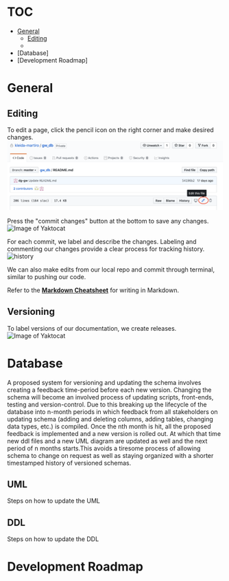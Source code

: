 # TOC
- [General](#general)
  - [Editing](#editing)
  - []()
- [Database]
- [Development Roadmap]


# General
## Editing 
To edit a page, click the pencil icon on the right corner and make desired changes.
![Image of Yaktocat](images/editing.png)

Press the "commit changes" button at the bottom to save any changes. 
![Image of Yaktocat](/images/commit.png)

For each commit, we label and describe the changes. Labeling and commenting our changes provide a clear process for tracking history.
![history](/Images/history.png)

We can also make edits from our local repo and commit through terminal, similar to pushing our code.

Refer to the [**Markdown Cheatsheet**](https://guides.github.com/features/mastering-markdown/) for writing in Markdown. 

## Versioning
To label versions of our documentation, we create releases. 
![Image of Yaktocat](https://octodex.github.com/images/history_tracking.png)



# Database
A proposed system for versioning and updating the schema involves creating a feedback time-period before each new version. Changing the schema will become an involved process of updating scripts, front-ends, testing and version-control. Due to this breaking up the lifecycle of the database into n-month periods in which feedback from all stakeholders on updating schema (adding and deleting columns, adding tables, changing data types, etc.) is compiled. Once the nth month is hit, all the proposed feedback is implemented and a new version is rolled out. At which that time new ddl files and a new UML diagram are updated as well and the next period of n months starts.This avoids a tiresome process of allowing schema to change on request as well as staying organized with a shorter timestamped history of versioned schemas.

## UML
Steps on how to update the UML

## DDL
Steps on how to update the DDL

# Development Roadmap



